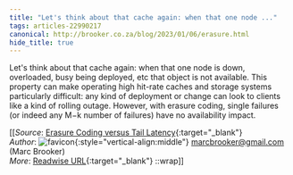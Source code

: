```yaml
---
title: "Let's think about that cache again: when that one node ..."
tags: articles-22990217
canonical: http://brooker.co.za/blog/2023/01/06/erasure.html
hide_title: true
---
```


Let's think about that cache again: when that one node is down, overloaded, busy being deployed, etc that object is not available. This property can make operating high hit-rate caches and storage systems particularly difficult: any kind of deployment or change can look to clients like a kind of rolling outage. However, with erasure coding, single failures (or indeed any M−k number of failures) have no availability impact.


[[_Source_: [Erasure Coding versus Tail Latency](http://brooker.co.za/blog/2023/01/06/erasure.html){:target="_blank"}<br>
_Author_: ![favicon](https://s2.googleusercontent.com/s2/favicons?domain=brooker.co.za){:style="vertical-align:middle"} marcbrooker@gmail.com (Marc Brooker)<br>
_More_: [Readwise URL](https://readwise.io/open/451448226){:target="_blank"}
::wrap]]